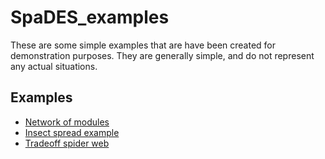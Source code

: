 # SpaDES_examples

These are some simple examples that are have been created for demonstration purposes. They are generally simple, and do not represent any actual situations.

## Examples

  - [Network of modules](https://predictiveecology.github.io/SpaDES_examples/Network/Index.html)
  - [Insect spread example](https://predictiveecology.github.io/SpaDES_examples/SpreadAnimation/Index.html)
  - [Tradeoff spider web](https://predictiveecology.github.io/SpaDES_examples/Tradeoff%20management%20values.png)